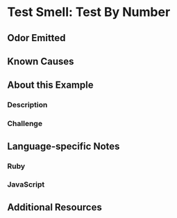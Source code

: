 # Test Smell: Test By Number

## Odor Emitted

## Known Causes

## About this Example

### Description

### Challenge

## Language-specific Notes

### Ruby

### JavaScript

## Additional Resources


